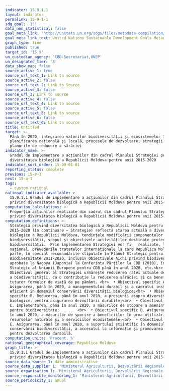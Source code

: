 ```yaml
---
indicator: 15.9.1.1
layout: indicator
permalink: 15-9-1-1
sdg_goal: '15'
data_non_statistical: false
goal_meta_link: 'http://unstats.un.org/sdgs/files/metadata-compilation/Metadata-Goal-15.pdf'
goal_meta_link_text: United Nations Sustainable Development Goals Metadata (pdf 456kB)
graph_type: line
published: true
target_id: '15.9'
un_custodian_agency: 'CBD-Secretariat,UNEP'
un_designated_tier: '3'
data_show_map: false
source_active_1: true
source_url_text_1: Link to source
source_active_2: false
source_url_text_2: Link to Source
source_active_3: false
source_url_3: Link to source
source_active_4: false
source_url_text_4: Link to source
source_active_5: false
source_url_text_5: Link to source
source_active_6: false
source_url_text_6: Link to source
title: Untitled
target: >-
  Până în 2020, integrarea valorilor biodiversității și ecosistemelor în
  planificarea națională și locală, procesele de dezvoltare, strategii și
  planurile de reducere a sărăciei
indicator_name: >-
  Gradul de implementare a acțiunilor din cadrul Planului Strategiei privind
  diversitatea biologică a Republicii Moldova pentru anii 2015-2020
indicator_sort_order: 15-09-01-01
reporting_status: complete
previous: 15-9-1
next: 15-a-1
tags:
  - custom.national
national_indicator_available: >-
  15.9.1.1 Gradul de implementare a acțiunilor din cadrul Planului Strategiei
  privind diversitatea biologică a Republicii Moldova pentru anii 2015-2020
computation_calculations: >-
  Proporția acțiunilor realizate din cadrul din cadrul Planului Strategiei
  privind diversitatea biologică a Republicii Moldova pentru anii 2015-2020.
computation_definitions: >-
  Strategia privind diversitatea biologică a Republicii Moldova pentru anii
  2015-2020 (în continuare – Strategie) reflectă starea actuală a diversității
  biologice a Republicii Moldova, tendințele modificării componentelor
  biodiversității, scopul și obiectivele activităților destinate protecției
  biodiversității.  Prin implementarea Strategiei vor fi   realizate, la nivel
  național, prevederile tratatelor internaționale la care Republica Moldova este
  parte, în special recomandările stipulate în Planul Strategic pentru
  Biodiversitate 2011-2020, inclusiv Obiectivele Aichi privind biodiversitatea,
  aprobate la Nagoya (Japonia) la Conferința Părților la CDB (2010), în Planul
  Strategic al Uniunii Europene pentru CDB până în anul 2020, etc.<br> 
  Obiectivul general al Strategiei urmărește reducerea ratei actuale de pierdere
  a biodiversității, ca o contribuție la reducerea sărăciei și ca beneficiu
  tuturor formelor de viață de pe pământ. <br>  • Obiectivul specific A.
  Asigurarea, până în 2020, a managementului durabil și a cadrului instituțional
  eficient în domeniul conservării diversității biologice;<br>  • Obiectivul
  specific B. Reducerea, până în anul 2020, a presiunii asupra diversității
  biologice, pentru asigurarea dezvoltării durabile;<br>  • Obiectivul specific
  C. Implementarea, până în anul 2020, a măsurilor de stopare a amenințărilor
  pentru biodiversitate;        <br>  • Obiectivul specific D. Asigurarea, până
  în anul 2020, a măsurilor de sporire a beneficiilor în urma utilizării
  resurselor naturale și a serviciilor ecosistemele;<br>  • Obiectivul specific
  E. Asigurarea, până în anul 2020, a suportului științific în domeniul
  conservării biodiversității, a accesului la informație și promovarea educației
  pentru dezvoltarea durabilă.
computation_units: 'Procent, %'
national_geographical_coverage: Republica Moldova
graph_title: >-
  15.9.1.1 Gradul de implementare a acțiunilor din cadrul Planului Strategiei
  privind diversitatea biologică a Republicii Moldova pentru anii 2015-2020
source_data_source_1: date administrative
source_data_supplier_1: 'Ministerul Agriculturii, Dezvoltării Regionale și Mediului'
source_organisation_1: 'Ministerul Agriculturii, Dezvoltării Regionale și Mediului'
source_responsible_monitoring_1: 'Ministerul Agriculturii, Dezvoltării Regionale și Mediului'
source_periodicity_1: anual
---
```

